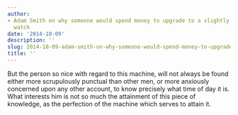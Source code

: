 ```yaml
---
author:
- Adam Smith on why someone would spend money to upgrade to a slightly more accurate
  watch
date: '2014-10-09'
description: ''
slug: 2014-10-09-adam-smith-on-why-someone-would-spend-money-to-upgrade-to-a-slightly-more-accurate-watch
title: ''
---
```

But the person so nice with regard to this machine, will not always be found either more scrupulously punctual than other men, or more anxiously concerned upon any other account, to know precisely what time of day it is. What interests him is not so much the attainment of this piece of knowledge, as the perfection of the machine which serves to attain it.



